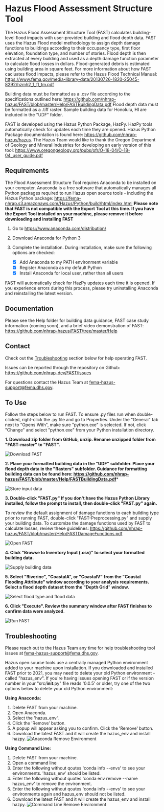 # Hazus Flood Assessment Structure Tool

The Hazus Flood Assessment Structure Tool (FAST) calculates building-level flood impacts with user-provided building and flood depth data. FAST uses the Hazus Flood model methodology to assign depth damage functions to buildings according to their occupancy type, first floor elevation, foundation type, and number of stories. Flood depth is then extracted at every building and used as a depth damage function parameter to calculate flood losses in dollars. Flood-generated debris is estimated using building area in square feet. For more information about how FAST cacluates flood impacts, please refer to the Hazus Flood Technical Manual: https://www.fema.gov/media-library-data/20130726-1820-25045-8292/hzmh2_1_fl_tm.pdf

Building data must be formatted as a .csv file according to the specifications outlined here: https://github.com/nhrap-hazus/FAST/blob/master/Help/FASTBuildingData.pdf Flood depth data must be formatted as a .tiff raster. Sample building data for Honolulu, HI are included in the "UDF" folder.

FAST is developed using the Hazus Python Package, HazPy. HazPy tools automatically check for updates each time they are opened. Hazus Python Package documentation is found here: https://github.com/nhrap-hazus/hazus. The Hazus Team would like to thank the Oregon Department of Geology and Mineral Industries for developing an early version of this tool: https://www.oregongeology.org/pubs/ofr/O-18-04/O-18-04_user_guide.pdf

## Requirements

The Flood Assessment Structure Tool requires Anaconda to be installed on your computer. Anaconda is a free software that automatically manages all Python packages required to run Hazus open source tools - including the Hazus Python package: https://fema-nhrap.s3.amazonaws.com/Hazus/Python/build/html/index.html **Please note that FAST is not compatible with the Export Tool at this time. If you have the Export Tool installed on your machine, please remove it before downloading and installing FAST**

1. Go to https://www.anaconda.com/distribution/

2. Download Anaconda for Python 3

3. Complete the installation. During installation, make sure the following options are checked:

   - [x] Add Anaconda to my PATH environment variable
   - [x] Register Anaconda as my default Python
   - [x] Install Anaconda for local user, rather than all users
   
FAST will automatically check for HazPy updates each time it is opened. If you experience errors during this process, please try uninstalling Anaconda and reinstalling the latest version.
 
## Documentation

Please see the Help folder for building data guidance, FAST case study information (coming soon), and a brief video demonstration of FAST: https://github.com/nhrap-hazus/FAST/tree/master/Help

## Contact

Check out the [Troubleshooting](#troubleshooting) section below for help operating FAST.

Issues can be reported through the repository on Github: https://github.com/nhrap-dev/FAST/issues

For questions contact the Hazus Team at fema-hazus-support@fema.dhs.gov.

## To Use

Follow the steps below to run FAST. To ensure .py files run when double-clicked, right-click the .py file and go to Properties. Under the "General" tab next to "Opens With", make sure "python.exe" is selected. If not, click "Change" and select "python.exe" from your Python installation directory.

**1. Download zip folder from GitHub, unzip. Rename unzipped folder from "FAST-master" to "FAST".**

![Download FAST](Images/Step1.png "Download FAST")

**2. Place your formatted building data in the "UDF" subfolder. Place your flood depth data in the "Rasters" subfolder.
Guidance for formatting building data can be found here: https://github.com/nhrap-hazus/FAST/blob/master/Help/FASTBuildingData.pdf***

![Store input data](Images/Step2.png "Store input data")

**3. Double-click "FAST.py" If you don't have the Hazus Python Library installed, follow the prompt to install, then double-click "FAST.py" again.**

To review the default assignment of damage functions to each building type prior to running FAST, double-click "FAST-Preprocessing.py" and supply your building data. To customize the damage functions used by FAST to calculate losses, review these guidelines: https://github.com/nhrap-hazus/FAST/blob/master/Help/FASTDamageFunctions.pdf

![Open FAST](Images/Step3.png "Open FAST")

**4. Click "Browse to Inventory Input (.csv)" to select your formatted building data.**

![Supply building data](Images/Step4.png "Supply building data")

**5. Select "Riverine", "CoastalA", or "CoastalV" from the "Coastal Flooding Attribute" window according to your analysis requirements. Select a flood depth dataset from the "Depth Grid" window.**

![Select flood type and flood data](Images/Step5.png "Select flood type and flood data")

**6. Click "Execute". Review the summary window after FAST finishes to confirm data were analyzed.**

![Run FAST](Images/Step6.jpg "Run FAST")

## Troubleshooting

Please reach out to the Hazus Team any time for help troubleshooting tool issues at fema-hazus-support@fema.dhs.gov.

Hazus open source tools use a centrally managed Python environment added to your machine upon installation. If you downloaded and installed FAST prior to 2021, you may need to delete your old Python environment - called "hazus_env". If you're having issues opening FAST or if the version number in your "src/__init__.py" file reads '0.0.5' or older, try one of the two options below to delete your old Python environment:


**Using Anaconda:**
1. Delete FAST from your machine.
2. Open Anaconda.
3. Select the 'hazus_env'.
4. Click the 'Remove' button.
5. A popup will appear asking you to confirm. Click the 'Remove' button.
6. Download the latest FAST and it will create the hazus_env and install hazpy.
![Anaconda Remove Environment](Images/AnacondaRemoveEnv.jpg "Anaconda Remove hazus_env")

**Using Command Line:**
1. Delete FAST from your machine.
2. Open a command line
3. Enter the following without qoutes 'conda info --envs' to see your environments. 'hazus_env' should be listed.
4. Enter the following without quotes 'conda env remove --name hazus_env' to remove the environment.
5. Enter the following without qoutes 'conda info --envs' to see your environments again and hazus_env should not be listed.
6. Download the latest FAST and it will create the hazus_env and install hazpy.
![Command Line Remove Environment](Images/CommandLineRemoveEnv.jpg "Command Line Remove hazus_env")
